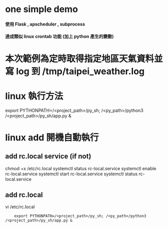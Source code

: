 # one simple demo
#### 使用 Flask , apscheduler , subprocess
#### 達成類似 linux crontab 功能 (加上 python 產生的變數)

# 本次範例為定時取得指定地區天氣資料並寫 log 到 /tmp/taipei_weather.log


# linux 執行方法
export PYTHONPATH=/<project_path>/py_sh; /<py_path>/python3 /<project_path>/py_sh/app.py &

# linux add 開機自動執行
## add rc.local service (if not)
chmod +x /etc/rc.local
systemctl status rc-local.service
systemctl enable rc-local.service
systemctl start rc-local.service
systemctl status rc-local.service

## add rc.local 
vi /etc/rc.local
```
    export PYTHONPATH=/<project_path>/py_sh; /<py_path>/python3 /<project_path>/py_sh/app.py &
```
